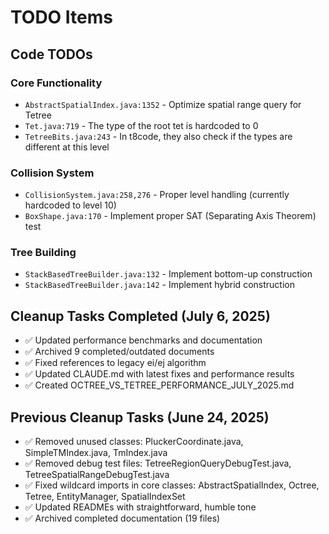 # TODO Items

## Code TODOs

### Core Functionality

- `AbstractSpatialIndex.java:1352` - Optimize spatial range query for Tetree
- `Tet.java:719` - The type of the root tet is hardcoded to 0
- `TetreeBits.java:243` - In t8code, they also check if the types are different at this level

### Collision System

- `CollisionSystem.java:258,276` - Proper level handling (currently hardcoded to level 10)
- `BoxShape.java:170` - Implement proper SAT (Separating Axis Theorem) test

### Tree Building

- `StackBasedTreeBuilder.java:132` - Implement bottom-up construction
- `StackBasedTreeBuilder.java:142` - Implement hybrid construction

## Cleanup Tasks Completed (July 6, 2025)

- ✅ Updated performance benchmarks and documentation
- ✅ Archived 9 completed/outdated documents
- ✅ Fixed references to legacy ei/ej algorithm
- ✅ Updated CLAUDE.md with latest fixes and performance results
- ✅ Created OCTREE_VS_TETREE_PERFORMANCE_JULY_2025.md

## Previous Cleanup Tasks (June 24, 2025)

- ✅ Removed unused classes: PluckerCoordinate.java, SimpleTMIndex.java, TmIndex.java
- ✅ Removed debug test files: TetreeRegionQueryDebugTest.java, TetreeSpatialRangeDebugTest.java
- ✅ Fixed wildcard imports in core classes: AbstractSpatialIndex, Octree, Tetree, EntityManager, SpatialIndexSet
- ✅ Updated READMEs with straightforward, humble tone
- ✅ Archived completed documentation (19 files)
